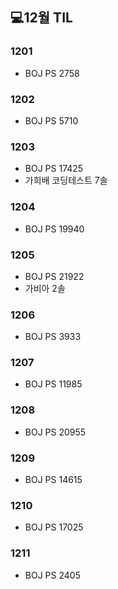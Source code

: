 ## 💻12월 TIL

### 1201
* BOJ PS 2758

### 1202
* BOJ PS 5710

### 1203
* BOJ PS 17425
* 가희배 코딩테스트 7솔

### 1204
* BOJ PS 19940

### 1205
* BOJ PS 21922
* 가비아 2솔

### 1206
* BOJ PS 3933

### 1207
* BOJ PS 11985

### 1208
* BOJ PS 20955

### 1209
* BOJ PS 14615

### 1210
* BOJ PS 17025

### 1211
* BOJ PS 2405